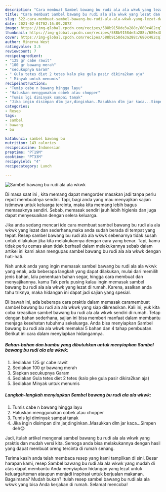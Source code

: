 ```yaml
---
description: "Cara membuat Sambel bawang bu rudi ala ala wkwk yang lezat dan Mudah Dibuat"
title: "Cara membuat Sambel bawang bu rudi ala ala wkwk yang lezat dan Mudah Dibuat"
slug: 522-cara-membuat-sambel-bawang-bu-rudi-ala-ala-wkwk-yang-lezat-dan-mudah-dibuat
date: 2021-02-01T02:16:09.287Z
image: https://img-global.cpcdn.com/recipes/588b9158de3a288c/680x482cq70/sambel-bawang-bu-rudi-ala-ala-wkwk-foto-resep-utama.jpg
thumbnail: https://img-global.cpcdn.com/recipes/588b9158de3a288c/680x482cq70/sambel-bawang-bu-rudi-ala-ala-wkwk-foto-resep-utama.jpg
cover: https://img-global.cpcdn.com/recipes/588b9158de3a288c/680x482cq70/sambel-bawang-bu-rudi-ala-ala-wkwk-foto-resep-utama.jpg
author: Minerva West
ratingvalue: 3.5
reviewcount: 7
recipeingredient:
- "125 gr cabe rawit"
- "100 gr bawang merah"
- "secukupnya Garam"
- " Gula tetes diet 2 tetes kalo pke gula pasir dikira2kan aja"
- " Minyak untuk menumis"
recipeinstructions:
- "Tumis cabe n bawang hingga layu"
- "Haluskan menggunakan cobek atau chopper"
- "Tumis lgi diminyak sampai tanak"
- "Jika ingin disimpan dlm jar,dinginkan..Masukkan dlm jar kaca...Simpen deh😊"
categories:
- Resep
tags:
- sambel
- bawang
- bu

katakunci: sambel bawang bu 
nutrition: 143 calories
recipecuisine: Indonesian
preptime: "PT19M"
cooktime: "PT33M"
recipeyield: "4"
recipecategory: Lunch

---
```



![Sambel bawang bu rudi ala ala wkwk](https://img-global.cpcdn.com/recipes/588b9158de3a288c/680x482cq70/sambel-bawang-bu-rudi-ala-ala-wkwk-foto-resep-utama.jpg)

Di masa  saat ini , kita memang dapat mengorder masakan jadi tanpa perlu repot membuatnya sendiri. Tapi, bagi anda yang mau menyajikan sajian istimewa untuk keluarga tercinta, maka kita memang lebih bagus memasaknya sendiri. Sebab, memasak sendiri jauh lebih higienis dan juga dapat menyesuaikan dengan selera keluarga.

Jika anda sedang mencari ide cara membuat sambel bawang bu rudi ala ala wkwk yang lezat dan sederhana,maka anda sudah berada di tempat yang tepat. Resep sambel bawang bu rudi ala ala wkwk  sebenarnya tidak susah untuk dilakukan jika kita melakukannya dengan cara yang benar. Tapi, kamu tidak perlu cemas akan tidak berhasil dalam melakukannya 
sebab dalam artikel ini kami akan mengupas sambel bawang bu rudi ala ala wkwk dengan hati-hati.  



Nah untuk anda yang ingin memasak sambel bawang bu rudi ala ala wkwk yang enak, ada beberapa langkah yang dapat dilakukan, mulai dari memilih jenis bahan, lalu penentuan bahan segar, hingga cara membuat dan menyajikannya. kamu Tak perlu pusing kalau ingin memasak sambel bawang bu rudi ala ala wkwk yang lezat di rumah. Karena, asalkan anda  tahu triknya, maka hidangan ini dapat jadi sajian yang spesial.

Di bawah ini, ada beberapa cara praktis  dalam memasak caramembuat sambel bawang bu rudi ala ala wkwk yang siap dikreasikan. Kali ini, yuk kita coba kreasikan sambel bawang bu rudi ala ala wkwk sendiri di rumah. Tetap dengan bahan sederhana, sajian ini bisa memberi manfaat dalam membantu menjaga kesehatan tubuhmu sekeluarga. Anda bisa menyiapkan Sambel bawang bu rudi ala ala wkwk memakai 5 bahan dan 4 tahap pembuatan. Berikut ini cara dalam menyiapkan hidangannya.

<!--inarticleads1-->

##### Bahan-bahan dan bumbu yang dibutuhkan untuk menyiapkan Sambel bawang bu rudi ala ala wkwk:

1. Sediakan 125 gr cabe rawit
1. Sediakan 100 gr bawang merah
1. Siapkan secukupnya Garam
1. Sediakan  Gula tetes diet 2 tetes (kalo pke gula pasir dikira2kan aja)
1. Sediakan  Minyak untuk menumis




<!--inarticleads2-->

##### Langkah-langkah menyiapkan Sambel bawang bu rudi ala ala wkwk:

1. Tumis cabe n bawang hingga layu
1. Haluskan menggunakan cobek atau chopper
1. Tumis lgi diminyak sampai tanak
1. Jika ingin disimpan dlm jar,dinginkan..Masukkan dlm jar kaca...Simpen deh😊




Jadi, itulah artikel mengenai  sambel bawang bu rudi ala ala wkwk  yang praktis dan mudah versi kita. Semoga anda bisa melakukannya dengan hasil yang dapat membuat oreng tercinta di rumah senang. 

Terima kasih anda telah membaca resep yang kami tampilkan di sini. Besar harapan kami, resep  Sambel bawang bu rudi ala ala wkwk yang mudah di atas dapat membantu Anda menyiapkan hidangan yang lezat untuk keluarga/teman ataupun menjadi inspirasi untuk berjualan makanan. Bagaimana? Mudah bukan? Itulah resep sambel bawang bu rudi ala ala wkwk yang bisa Anda kerjakan di rumah. Selamat mencoba!

